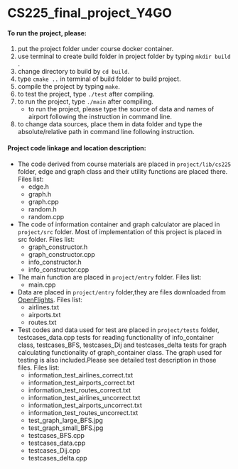 # CS225_final_project_Y4GO

#### To run the project, please:
1. put the project folder under course docker container.
2. use terminal to create build folder in project folder by typing `mkdir build` .
3. change directory to build by `cd build`.
4. type `cmake ..` in terminal of build folder to build project.
5. compile the project by typing `make`.
6. to test the project, type `./test` after compiling.
7. to run the project, type `./main` after compiling.
	* to run the project, please type the source of data and names of airport following the instruction in command line.
8. to change data sources, place them in data folder and type the absolute/relative path in command line following instruction.


#### Project code linkage and location description:
* The code derived from course materials are placed in `project/lib/cs225` folder, edge and graph class and their utility functions are placed there. 
Files list:
	* edge.h
	* graph.h
	* graph.cpp
	* random.h
	* random.cpp
*  The code of information container and graph calculator are placed in `project/src` folder. Most of implementation of this project is placed in src folder. 
Files list:
	* graph_constructor.h
	* graph_constructor.cpp 
	* info_constructor.h
	* info_constructor.cpp
*  The main function are placed in `project/entry` folder. 
Files list:
	* main.cpp
*  Data are placed in `project/entry` folder,they are files downloaded from [OpenFlights](https://openflights.org/data.html).
Files list:
	* airlines.txt
	* airports.txt
	* routes.txt
* Test codes and data used for test are placed in `project/tests` folder, testcases_data.cpp tests for reading functionality of info_container class, testcases_BFS, testcases_Dij and testcases_delta tests for graph calculating functionality of graph_container class. The graph used for testing is also included.Please see detailed test description in those files. Files list:
	* information_test_airlines_correct.txt
	* information_test_airports_correct.txt
	* information_test_routes_correct.txt
	* information_test_airlines_uncorrect.txt
	* information_test_airports_uncorrect.txt
	* information_test_routes_uncorrect.txt
	* test_graph_large_BFS.jpg
	* test_graph_small_BFS.jpg
	* testcases_BFS.cpp
	* testcases_data.cpp
	* testcases_Dij.cpp
	* testcases_delta.cpp
